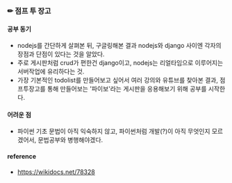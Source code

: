 ### ✏ 점프 투 장고
#### 공부 동기
- nodejs를 간단하게 살펴본 뒤, 구글링해본 결과 nodejs와 django 사이엔 각자의 장점과 단점이 있다는 것을 알았다.
- 주로 게시판처럼 crud가 편한건 django이고, nodejs는 리얼타임으로 이루어지는 서버작업에 유리하다는 것.
- 가장 기본적인 todolist를 만들어보고 싶어서 여러 강의와 유튜브를 찾아본 결과, 점프투장고를 통해 만들어보는 '파이보'라는 게시판을 응용해보기 위해 공부를 시작한다.

#### 어려운 점
- 파이썬 기초 문법이 아직 익숙하지 않고, 파이썬처럼 개발(?)이 아직 무엇인지 모르겠어서, 문법공부와 병행해야겠다.

#### reference
- https://wikidocs.net/78328
